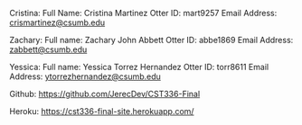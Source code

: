 Cristina:
Full Name: Cristina Martinez
Otter ID: mart9257 
Email Address: crismartinez@csumb.edu  

Zachary:
Full name: Zachary John Abbett
Otter ID: abbe1869
Email Address: zabbett@csumb.edu

Yessica: 
Full name: Yessica Torrez Hernandez
Otter ID: torr8611
Email Address: ytorrezhernandez@csumb.edu
 
Github: https://github.com/JerecDev/CST336-Final

Heroku: https://cst336-final-site.herokuapp.com/
